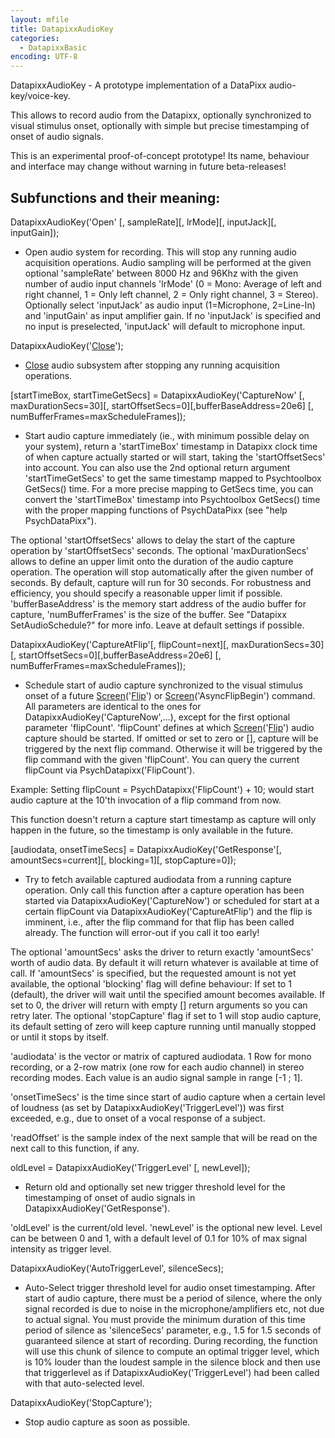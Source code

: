 ```yaml
---
layout: mfile
title: DatapixxAudioKey
categories:
  - DatapixxBasic
encoding: UTF-8
---
```


DatapixxAudioKey - A prototype implementation of a DataPixx
audio-key/voice-key.

This allows to record audio from the Datapixx, optionally synchronized to
visual stimulus onset, optionally with simple but precise timestamping of
onset of audio signals.

This is an experimental proof-of-concept prototype! Its name, behaviour
and interface may change without warning in future beta-releases!


Subfunctions and their meaning:
-------------------------------

DatapixxAudioKey('Open' [, sampleRate][, lrMode][, inputJack][, inputGain]);
- Open audio system for recording. This will stop any running audio
acquisition operations. Audio sampling will be performed at the given
optional 'sampleRate' between 8000 Hz and 96Khz with the given number of
audio input channels 'lrMode' (0 = Mono: Average of left and right
channel, 1 = Only left channel, 2 = Only right channel, 3 = Stereo).
Optionally select 'inputJack' as audio input (1=Microphone, 2=Line-In)
and 'inputGain' as input amplifier gain. If no 'inputJack' is specified
and no input is preselected, 'inputJack' will default to microphone
input.


DatapixxAudioKey('[Close](/docs/Close)');
- [Close](/docs/Close) audio subsystem after stopping any running acquisition operations.

[startTimeBox, startTimeGetSecs] = DatapixxAudioKey('CaptureNow' [, maxDurationSecs=30][, startOffsetSecs=0][,bufferBaseAddress=20e6] [, numBufferFrames=maxScheduleFrames]);
- Start audio capture immediately (ie., with minimum possible delay on
your system), return a 'startTimeBox' timestamp in Datapixx clock time of
when capture actually started or will start, taking the 'startOffsetSecs'
into account. You can also use the 2nd optional return argument
'startTimeGetSecs' to get the same timestamp mapped to Psychtoolbox
GetSecs() time. For a more precise mapping to GetSecs time, you can
convert the 'startTimeBox' timestamp into Psychtoolbox GetSecs() time
with the proper mapping functions of PsychDataPixx (see "help
PsychDataPixx").

The optional 'startOffsetSecs' allows to delay the start of the capture
operation by 'startOffsetSecs' seconds. The optional 'maxDurationSecs'
allows to define an upper limit onto the duration of the audio capture
operation. The operation will stop automatically after the given number
of seconds. By default, capture will run for 30 seconds. For
robustness and efficiency, you should specify a reasonable upper limit if
possible. 'bufferBaseAddress' is the memory start address of the audio
buffer for capture, 'numBufferFrames' is the size of the buffer. See
"Datapixx SetAudioSchedule?" for more info. Leave at default settings if
possible.


DatapixxAudioKey('CaptureAtFlip'[, flipCount=next][, maxDurationSecs=30][, startOffsetSecs=0][,bufferBaseAddress=20e6] [, numBufferFrames=maxScheduleFrames]);
- Schedule start of audio capture synchronized to the visual stimulus
onset of a future [Screen](/docs/Screen)('[Flip](/docs/Flip)') or [Screen](/docs/Screen)('AsyncFlipBegin') command.
All parameters are identical to the ones for DatapixxAudioKey('CaptureNow',...),
except for the first optional parameter 'flipCount'. 'flipCount' defines
at which [Screen](/docs/Screen)('[Flip](/docs/Flip)') audio capture should be started. If omitted or
set to zero or [], capture will be triggered by the next flip command.
Otherwise it will be triggered by the flip command with the given
'flipCount'. You can query the current flipCount via PsychDatapixx('FlipCount').

Example: Setting flipCount = PsychDatapixx('FlipCount') + 10; would start
audio capture at the 10'th invocation of a flip command from now.

This function doesn't return a capture start timestamp as capture will
only happen in the future, so the timestamp is only available in the
future.


[audiodata, onsetTimeSecs] = DatapixxAudioKey('GetResponse'[, amountSecs=current][, blocking=1][, stopCapture=0]);
- Try to fetch available captured audiodata from a running capture
operation. Only call this function after a capture operation has been
started via DatapixxAudioKey('CaptureNow') or scheduled for start at a
certain flipCount via DatapixxAudioKey('CaptureAtFlip') and the flip is
imminent, i.e., after the flip command for that flip has been called
already. The function will error-out if you call it too early!

The optional 'amountSecs' asks the driver to return exactly
'amountSecs' worth of audio data. By default it will return whatever
is available at time of call. If 'amountSecs' is specified, but the
requested amount is not yet available, the optional 'blocking' flag will
define behaviour: If set to 1 (default), the driver will wait until the
specified amount becomes available. If set to 0, the driver will return
with empty [] return arguments so you can retry later. The optional
'stopCapture' flag if set to 1 will stop audio capture, its default
setting of zero will keep capture running until manually stopped or until
it stops by itself.

'audiodata' is the vector or matrix of captured audiodata. 1 Row for mono
recording, or a 2-row matrix (one row for each audio channel) in stereo
recording modes. Each value is an audio signal sample in range [-1 ; 1].

'onsetTimeSecs' is the time since start of audio capture when a certain
level of loudness (as set by DatapixxAudioKey('TriggerLevel')) was first
exceeded, e.g., due to onset of a vocal response of a subject.

'readOffset' is the sample index of the next sample that will be read on
the next call to this function, if any.


oldLevel = DatapixxAudioKey('TriggerLevel' [, newLevel]);
- Return old and optionally set new trigger threshold level for the
timestamping of onset of audio signals in DatapixxAudioKey('GetResponse').

'oldLevel' is the current/old level. 'newLevel' is the optional new
level. Level can be between 0 and 1, with a default level of 0.1 for 10%
of max signal intensity as trigger level.


DatapixxAudioKey('AutoTriggerLevel', silenceSecs);
- Auto-Select trigger threshold level for audio onset timestamping. After
start of audio capture, there must be a period of silence, where the only
signal recorded is due to noise in the microphone/amplifiers etc, not due
to actual signal. You must provide the minimum duration of this time
period of silence as 'silenceSecs' parameter, e.g., 1.5 for 1.5 seconds
of guaranteed silence at start of recording. During recording, the
function will use this chunk of silence to compute an optimal trigger
level, which is 10% louder than the loudest sample in the silence block
and then use that triggerlevel as if DatapixxAudioKey('TriggerLevel') had
been called with that auto-selected level.


DatapixxAudioKey('StopCapture');
- Stop audio capture as soon as possible.

